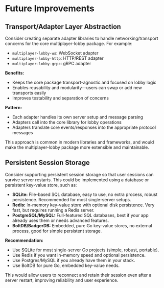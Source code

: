 # Future Improvements

## Transport/Adapter Layer Abstraction

Consider creating separate adapter libraries to handle networking/transport concerns for the core multiplayer-lobby package. For example:

- `multiplayer-lobby-ws`: WebSocket adapter
- `multiplayer-lobby-http`: HTTP/REST adapter
- `multiplayer-lobby-grpc`: gRPC adapter

**Benefits:**
- Keeps the core package transport-agnostic and focused on lobby logic
- Enables reusability and modularity—users can swap or add new transports easily
- Improves testability and separation of concerns

**Pattern:**
- Each adapter handles its own server setup and message parsing
- Adapters call into the core library for lobby operations
- Adapters translate core events/responses into the appropriate protocol messages

This approach is common in modern libraries and frameworks, and would make the multiplayer-lobby package more extensible and maintainable. 

## Persistent Session Storage

Consider supporting persistent session storage so that user sessions can survive server restarts. This could be implemented using a database or persistent key-value store, such as:

- **SQLite:** File-based SQL database, easy to use, no extra process, robust persistence. Recommended for most single-server setups.
- **Redis:** In-memory key-value store with optional disk persistence. Very fast, but requires running a Redis server.
- **PostgreSQL/MySQL:** Full-featured SQL databases, best if your app already uses them or needs advanced features.
- **BoltDB/BadgerDB:** Embedded, pure Go key-value stores, no external process, good for simple persistent storage.

**Recommendation:**
- Use SQLite for most single-server Go projects (simple, robust, portable).
- Use Redis if you want in-memory speed and optional persistence.
- Use Postgres/MySQL if you already have them in your stack.
- Use BoltDB for pure Go, embedded key-value needs.

This would allow users to reconnect and retain their session even after a server restart, improving reliability and user experience. 